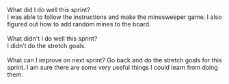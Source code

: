 What did I do well this sprint?<br>
I was able to follow the instructions and make the minesweeper game. I also figured out how to add random mines to the board.
<br>
<br>
What didn't I do well this sprint?<br>
I didn’t do the stretch goals.
<br>
<br>
What can I improve on next sprint?
Go back and do the stretch goals for this sprint. I am sure there are some very useful things I could learn from doing them.
